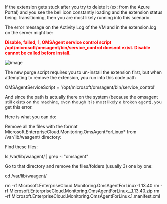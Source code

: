 If the extension gets stuck after you try to delete it (ex: from the Azure Portal) and you see the bell icon constantly loading and the extension status being Transitioning, then you are most likely running into this scenario.

The error message on the Activity Log of the VM and in the extension.log on the server might be:


**<font color="red">Disable, failed, 1, OMSAgent service control script /opt/microsoft/omsagent/bin/service_control doesnot exist. Disable cannot be called before install.</font>**

![image](https://user-images.githubusercontent.com/46924453/148441230-e7a9fdf6-b323-4359-9ebb-c41d413f2d6a.png)


The new purge script requires you to un-install the extension first, but when attempting to remove the extension, you run into this code path

OMSAgentServiceScript = '/opt/microsoft/omsagent/bin/service_control'

And since the path is actually there on the system (because the omsagent still exists on the machine, even though it is most likely a broken agent), you get this error.




Here is what you can do:

Remove all the files with the format Microsoft.EnterpriseCloud.Monitoring.OmsAgentForLinux* from /var/lib/waagent/ directory:

Find these files:

ls /var/lib/waagent/ | grep -i "omsagent"



Go to that directory and remove the files/folders (usually 3) one by one:

cd /var/lib/waagent/

rm -rf  Microsoft.EnterpriseCloud.Monitoring.OmsAgentForLinux-1.13.40
rm -rf  Microsoft.EnterpriseCloud.Monitoring.OmsAgentForLinux__1.13.40.zip
rm -rf  Microsoft.EnterpriseCloud.Monitoring.OmsAgentForLinux.1.manifest.xml


